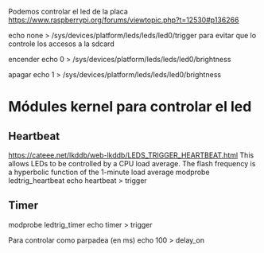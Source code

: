 Podemos controlar el led de la placa
https://www.raspberrypi.org/forums/viewtopic.php?t=12530#p136266

echo none > /sys/devices/platform/leds/leds/led0/trigger
para evitar que lo controle los accesos a la sdcard


encender
echo 0 > /sys/devices/platform/leds/leds/led0/brightness

apagar
echo 1 > /sys/devices/platform/leds/leds/led0/brightness



# Módules kernel para controlar el led

## Heartbeat
https://cateee.net/lkddb/web-lkddb/LEDS_TRIGGER_HEARTBEAT.html
This allows LEDs to be controlled by a CPU load average. The flash frequency is a hyperbolic function of the 1-minute load average
modprobe ledtrig_heartbeat
echo heartbeat > trigger


## Timer
modprobe ledtrig_timer
echo timer > trigger


Para controlar como parpadea (en ms)
echo 100 > delay_on
